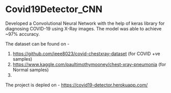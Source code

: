 # Covid19Detector_CNN
Developed a Convolutional Neural Network with the help of keras library for diagnosing COVID-19 using X-Ray images. The model was able to achieve ~97% accuracy.

The dataset can be found on - 
1. https://github.com/ieee8023/covid-chestxray-dataset (for COVID +ve samples)
2. https://www.kaggle.com/paultimothymooney/chest-xray-pneumonia (for Normal samples)
3. 
 The project is depled on - https://covid19-detector.herokuapp.com/
